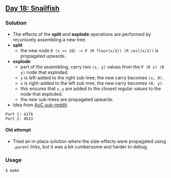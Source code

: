 ## [Day 18: Snailfish](https://adventofcode.com/2021/day/18)

### Solution
- The effects of the **split** and **explode** operations are performed by recursively assembling a new tree.
- **split**
  - the new node `R (x >= 10) -> P (R floor(x/2)) (R ceil(x/2))` is propagated upwards.
- **explode**
  - part of the assembling, carry two `(x, y)` values from the `P (R x) (R y)` node that exploded.
  - `y` is left-added to the right sub-tree; the new carry becomes `(x, 0)`.
  - `x` is right-added to the left sub-tree, the new carry becomes `(0, y)`.
  - this ensures that `x`, `y` are added to the closest regular values to the node that exploded.
  - the new sub-trees are propagated upwards.
- Idea from [AoC sub-reddit](https://www.reddit.com/r/adventofcode/comments/rizw2c/2021_day_18_solutions/hp0o2hl/).
```
Part 1: 4176
Part 2: 4633
```

#### Old attempt
- Tried an in-place solution where the side-effects were propagated using `.parent` links, but it was a bit cumbersome
and harder to debug.

### Usage
```
$ make
```
